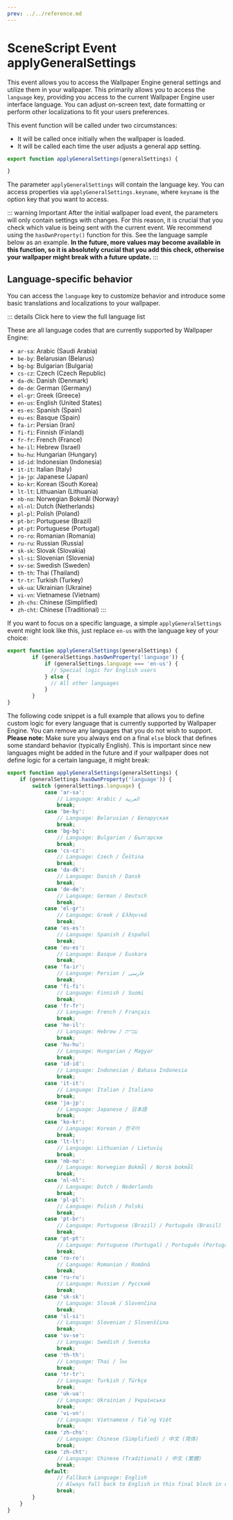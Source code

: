 ```yaml
---
prev: ../../reference.md
---
```


# SceneScript Event applyGeneralSettings

This event allows you to access the Wallpaper Engine general settings and utilize them in your wallpaper. This primarily allows you to access the `language` key, providing you access to the current Wallpaper Engine user interface language. You can adjust on-screen text, date formatting or perform other localizations to fit your users preferences.

This event function will be called under two circumstances:

* It will be called once initially when the wallpaper is loaded.
* It will be called each time the user adjusts a general app setting.

```js
export function applyGeneralSettings(generalSettings) {

}
```

The parameter `applyGeneralSettings` will contain the language key. You can access properties via `applyGeneralSettings.keyname`, where `keyname` is the option key that you want to access.

 ::: warning Important
  After the initial wallpaper load event, the parameters will only contain settings with changes. For this reason, it is crucial that you check which value is being sent with the current event. We recommend using the `hasOwnProperty()` function for this. See the language sample below as an example. **In the future, more values may become available in this function, so it is absolutely crucial that you add this check, otherwise your wallpaper might break with a future update.**
:::

## Language-specific behavior

You can access the `language` key to customize behavior and introduce some basic translations and localizations to your wallpaper.

::: details Click here to view the full language list

These are all language codes that are currently supported by Wallpaper Engine:

* `ar-sa`: Arabic (Saudi Arabia)
* `be-by`: Belarusian (Belarus)
* `bg-bg`: Bulgarian (Bulgaria)
* `cs-cz`: Czech (Czech Republic)
* `da-dk`: Danish (Denmark)
* `de-de`: German (Germany)
* `el-gr`: Greek (Greece)
* `en-us`: English (United States)
* `es-es`: Spanish (Spain)
* `eu-es`: Basque (Spain)
* `fa-ir`: Persian (Iran)
* `fi-fi`: Finnish (Finland)
* `fr-fr`: French (France)
* `he-il`: Hebrew (Israel)
* `hu-hu`: Hungarian (Hungary)
* `id-id`: Indonesian (Indonesia)
* `it-it`: Italian (Italy)
* `ja-jp`: Japanese (Japan)
* `ko-kr`: Korean (South Korea)
* `lt-lt`: Lithuanian (Lithuania)
* `nb-no`: Norwegian Bokmål (Norway)
* `nl-nl`: Dutch (Netherlands)
* `pl-pl`: Polish (Poland)
* `pt-br`: Portuguese (Brazil)
* `pt-pt`: Portuguese (Portugal)
* `ro-ro`: Romanian (Romania)
* `ru-ru`: Russian (Russia)
* `sk-sk`: Slovak (Slovakia)
* `sl-si`: Slovenian (Slovenia)
* `sv-se`: Swedish (Sweden)
* `th-th`: Thai (Thailand)
* `tr-tr`: Turkish (Turkey)
* `uk-ua`: Ukrainian (Ukraine)
* `vi-vn`: Vietnamese (Vietnam)
* `zh-chs`: Chinese (Simplified)
* `zh-cht`: Chinese (Traditional)
:::

If you want to focus on a specific language, a simple `applyGeneralSettings` event might look like this, just replace `en-us` with the language key of your choice:

```js
export function applyGeneralSettings(generalSettings) {
        if (generalSettings.hasOwnProperty('language')) {
            if (generalSettings.language === 'en-us') {
              // Special logic for English users
            } else {
              // All other languages
            }
        }
}
```

The following code snippet is a full example that allows you to define custom logic for every language that is currently supported by Wallpaper Engine. You can remove any languages that you do not wish to support. **Please note:** Make sure you always end on a final `else` block that defines some standard behavior (typically English). This is important since new languages might be added in the future and if your wallpaper does not define logic for a certain language, it might break:

```js
export function applyGeneralSettings(generalSettings) {
    if (generalSettings.hasOwnProperty('language')) {
        switch (generalSettings.language) {
            case 'ar-sa':
                // Language: Arabic / العربية
                break;
            case 'be-by':
                // Language: Belarusian / Беларуская
                break;
            case 'bg-bg':
                // Language: Bulgarian / Български
                break;
            case 'cs-cz':
                // Language: Czech / Čeština
                break;
            case 'da-dk':
                // Language: Danish / Dansk
                break;
            case 'de-de':
                // Language: German / Deutsch
                break;
            case 'el-gr':
                // Language: Greek / Ελληνικά
                break;
            case 'es-es':
                // Language: Spanish / Español
                break;
            case 'eu-es':
                // Language: Basque / Euskara
                break;
            case 'fa-ir':
                // Language: Persian / فارسی
                break;
            case 'fi-fi':
                // Language: Finnish / Suomi
                break;
            case 'fr-fr':
                // Language: French / Français
                break;
            case 'he-il':
                // Language: Hebrew / עברית
                break;
            case 'hu-hu':
                // Language: Hungarian / Magyar
                break;
            case 'id-id':
                // Language: Indonesian / Bahasa Indonesia
                break;
            case 'it-it':
                // Language: Italian / Italiano
                break;
            case 'ja-jp':
                // Language: Japanese / 日本語
                break;
            case 'ko-kr':
                // Language: Korean / 한국어
                break;
            case 'lt-lt':
                // Language: Lithuanian / Lietuvių
                break;
            case 'nb-no':
                // Language: Norwegian Bokmål / Norsk bokmål
                break;
            case 'nl-nl':
                // Language: Dutch / Nederlands
                break;
            case 'pl-pl':
                // Language: Polish / Polski
                break;
            case 'pt-br':
                // Language: Portuguese (Brazil) / Português (Brasil)
                break;
            case 'pt-pt':
                // Language: Portuguese (Portugal) / Português (Portugal)
                break;
            case 'ro-ro':
                // Language: Romanian / Română
                break;
            case 'ru-ru':
                // Language: Russian / Русский
                break;
            case 'sk-sk':
                // Language: Slovak / Slovenčina
                break;
            case 'sl-si':
                // Language: Slovenian / Slovenščina
                break;
            case 'sv-se':
                // Language: Swedish / Svenska
                break;
            case 'th-th':
                // Language: Thai / ไทย
                break;
            case 'tr-tr':
                // Language: Turkish / Türkçe
                break;
            case 'uk-ua':
                // Language: Ukrainian / Українська
                break;
            case 'vi-vn':
                // Language: Vietnamese / Tiếng Việt
                break;
            case 'zh-chs':
                // Language: Chinese (Simplified) / 中文 (简体)
                break;
            case 'zh-cht':
                // Language: Chinese (Traditional) / 中文 (繁體)
                break;
            default:
                // Fallback Language: English
                // Always fall back to English in this final block in case new languages get added in the future
                break;
        }
    }
}
```